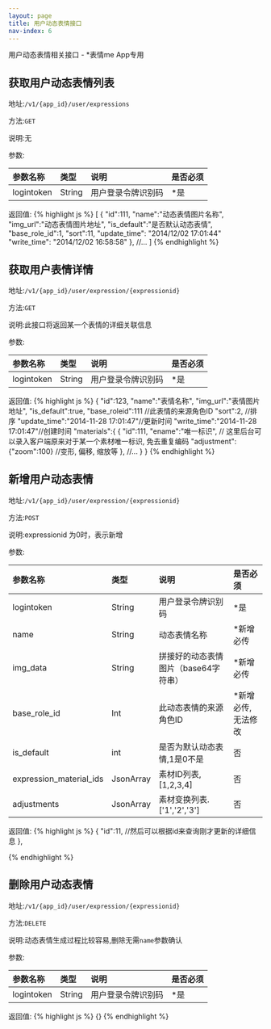 ```yaml
---
layout: page
title: 用户动态表情接口
nav-index: 6
---
```

用户动态表情相关接口 - *表情me App专用

获取用户动态表情列表
----------------

地址:`/v1/{app_id}/user/expressions`

方法:`GET`

说明:无

参数:

| 参数名称        |类型    |说明                              |是否必须|
|:------------- |:-------|:--------------------------------|:-----|
| logintoken     |String  |用户登录令牌识别码                    |*是 |

返回值:
{% highlight js %}
[
    {
        "id":111,
        "name":"动态表情图片名称",
        "img_url":"动态表情图片地址",
        "is_default":"是否默认动态表情",
        "base_role_id":1,
        "sort":11,
        "update_time": "2014/12/02 17:01:44"
        "write_time": "2014/12/02 16:58:58"
   }, //...
]
{% endhighlight %}



获取用户表情详情
----------------

地址:`/v1/{app_id}/user/expression/{expressionid}`

方法:`GET`

说明:此接口将返回某一个表情的详细关联信息

参数:

| 参数名称        |类型    |说明                              |是否必须|
|:------------- |:-------|:--------------------------------|:-----|
| logintoken     |String  |用户登录令牌识别码                    |*是 |

返回值:
{% highlight js %}
{
    "id":123,
    "name":"表情名称",
    "img_url":"表情图片地址",
    "is_default":true,
    "base_roleid":111 //此表情的来源角色ID
    "sort":2, //排序
    "update_time":"2014-11-28 17:01:47"//更新时间
    "write_time":"2014-11-28 17:01:47"//创建时间
    "materials":{
       {
            "id":111,
            "ename":"唯一标识", // 这里后台可以录入客户端原来对于某一个素材唯一标识, 免去重复编码
            "adjustment":{"zoom":100} //变形, 偏移, 缩放等
       }, //...
    }
}
{% endhighlight %}


新增用户动态表情
----------------

地址:`/v1/{app_id}/user/expression/{expressionid}`

方法:`POST`

说明:expressionid 为0时，表示新增

参数:

| 参数名称        |类型    |说明                              |是否必须|
|:------------- |:-------|:--------------------------------|:-----|
| logintoken     |String  |用户登录令牌识别码                    |*是 |
| name           |String  |动态表情名称                          |*新增必传|
| img_data       |String  |拼接好的动态表情图片（base64字符串）         |*新增必传|
| base_role_id    |Int     |此动态表情的来源角色ID                   |*新增必传, 无法修改|
| is_default     |int    |是否为默认动态表情,1是0不是                      |否|
| expression_material_ids   |JsonArray   |素材ID列表,[1,2,3,4]           |否 |
| adjustments    |JsonArray   |素材变换列表.['1','2','3']       |否 |


返回值:
{% highlight js %}
 {
 "id":11, //然后可以根据id来查询刚才更新的详细信息
 },

{% endhighlight %}

删除用户动态表情
----------------

地址:`/v1/{app_id}/user/expression/{expressionid}`

方法:`DELETE`

说明:动态表情生成过程比较容易,删除无需`name`参数确认

参数:

| 参数名称        |类型    |说明                              |是否必须|
|:------------- |:-------|:--------------------------------|:-----|
| logintoken     |String  |用户登录令牌识别码                    |*是 |

返回值:
{% highlight js %}
{}
{% endhighlight %}
